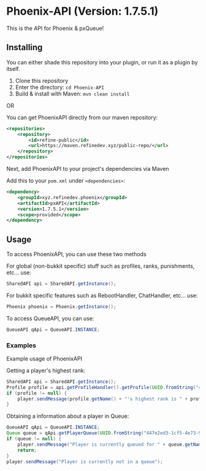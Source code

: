 # Phoenix-API (Version: 1.7.5.1)
This is the API for Phoenix & pxQueue!

## Installing
You can either shade this repository into your plugin, or run it as a plugin by itself.

1. Clone this repository
2. Enter the directory: `cd Phoenix-API`
3. Build & install with Maven: `mvn clean install`

OR

You can get PhoenixAPI directly from our maven repository:
```xml
<repositories>
    <repository>
        <id>refine-public</id>
        <url>https://maven.refinedev.xyz/public-repo/</url>
    </repository>
</repositories>
```

Next, add PhoenixAPI to your project's dependencies via Maven

Add this to your `pom.xml` under `<dependencies>`:
```xml
<dependency>
    <groupId>xyz.refinedev.phoenix</groupId>
    <artifactId>pxAPI</artifactId>
    <version>1.7.5.1</version>
    <scope>provided</scope>
</dependency>
```

## Usage
To access PhoenixAPI, you can use these two methods

For global (non-bukkit specific) stuff such as profiles, ranks, punishments, etc... use:
```java
SharedAPI api = SharedAPI.getInstance();
```

For bukkit specific features such as RebootHandler, ChatHandler, etc... use:
```java
Phoenix phoenix = Phoenix.getInstance();
```

To access QueueAPI, you can use:
```java
QueueAPI qApi = QueueAPI.INSTANCE;
```
### Examples
Example usage of PhoenixAPI

Getting a player's highest rank:
```java
SharedAPI api = SharedAPI.getInstance();
Profile profile = api.getProfileHandler().getProfile(UUID.fromString("447e2ed3-1cf5-4e73-9160-e3c5e195ed7d"));
if (profile != null) {
    player.sendMessage(profile.getName() + "'s highest rank is " + profile.getHighestRank().getName());    
}
```

Obtaining a information about a player in Queue:
```java
QueueAPI qApi = QueueAPI.INSTANCE;
Queue queue = qApi.getPlayerQueue(UUID.fromString("447e2ed3-1cf5-4e73-9160-e3c5e195ed7d"));
if (queue != null) {
    player.sendMessage("Player is currently queued for " + queue.getName());
    return;
}
player.sendMessage("Player is currently not in a queue");
```
